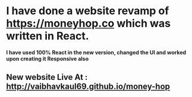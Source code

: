 # I have done a website revamp of https://moneyhop.co which was written in React.

**I have used 100% React in the new version, changed the UI and worked upon creating it Responsive also**

## New website Live At : http://vaibhavkaul69.github.io/money-hop
